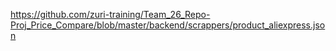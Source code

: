 https://github.com/zuri-training/Team_26_Repo-Proj_Price_Compare/blob/master/backend/scrappers/product_aliexpress.json

